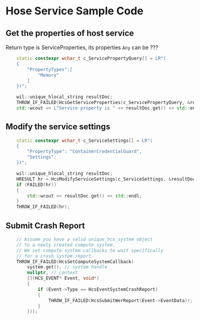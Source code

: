 # Hose Service Sample Code

<a name = "GetServiceProperties"></a>
## Get the properties of host service

Return type is ServiceProperties, its properties `Any` can be ???

```cpp
    static constexpr wchar_t c_ServicePropertyQuery[] = LR"(
    {
        "PropertyTypes":[
            "Memory"
        ]
    })";

    wil::unique_hlocal_string resultDoc;
    THROW_IF_FAILED(HcsGetServiceProperties(c_ServicePropertyQuery, &resultDoc));
    std::wcout << L"Service property is " << resultDoc.get() << std::endl;
```

<a name = "ModifyServiceSettings"></a>
## Modify the service settings

```cpp
    static constexpr wchar_t c_ServiceSettings[] = LR"(
    {
        "PropertyType": "ContainerCredentialGuard",
        "Settings":
    })";

    wil::unique_hlocal_string resultDoc;
    HRESULT hr = HcsModifyServiceSettings(c_ServiceSettings, &resultDoc);
    if (FAILED(hr))
    {
        std::wcout << resultDoc.get() << std::endl;
    }
    THROW_IF_FAILED(hr);
```

<a name = "SubmitReport"></a>
## Submit Crash Report

```cpp
    // Assume you have a valid unique_hcs_system object
    // to a newly created compute system.
    // We set compute system callbacks to wait specifically
    // for a crash system report.
    THROW_IF_FAILED(HcsSetComputeSystemCallback(
        system.get(), // system handle
        nullptr, // context
        [](HCS_EVENT* Event, void*)
        {
            if (Event->Type == HcsEventSystemCrashReport)
            {
                THROW_IF_FAILED(HcsSubmitWerReport(Event->EventData));
            }
        }));
```

